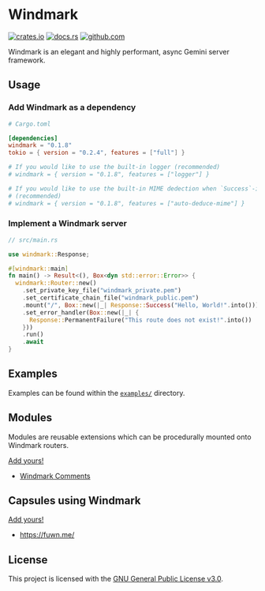 # Windmark

[![crates.io](https://img.shields.io/crates/v/windmark.svg)](https://crates.io/crates/windmark)
[![docs.rs](https://docs.rs/windmark/badge.svg)](https://docs.rs/windmark)
[![github.com](https://github.com/gemrest/windmark/actions/workflows/check.yaml/badge.svg?branch=main)](https://github.com/gemrest/windmark/actions/workflows/check.yaml)

Windmark is an elegant and highly performant, async Gemini server framework.

## Usage

### Add Windmark as a dependency

```toml
# Cargo.toml

[dependencies]
windmark = "0.1.8"
tokio = { version = "0.2.4", features = ["full"] }

# If you would like to use the built-in logger (recommended)
# windmark = { version = "0.1.8", features = ["logger"] }

# If you would like to use the built-in MIME dedection when `Success`-ing a file
# (recommended)
# windmark = { version = "0.1.8", features = ["auto-deduce-mime"] }
```

### Implement a Windmark server

```rust
// src/main.rs

use windmark::Response;

#[windmark::main]
fn main() -> Result<(), Box<dyn std::error::Error>> {
  windmark::Router::new()
    .set_private_key_file("windmark_private.pem")
    .set_certificate_chain_file("windmark_public.pem")
    .mount("/", Box::new(|_| Response::Success("Hello, World!".into())))
    .set_error_handler(Box::new(|_| {
      Response::PermanentFailure("This route does not exist!".into())
    }))
    .run()
    .await
}
```

## Examples

Examples can be found within the
[`examples/`](https://github.com/gemrest/windmark/tree/main/examples) directory.

## Modules

Modules are reusable extensions which can be procedurally mounted onto Windmark
routers.

[Add yours!](https://github.com/gemrest/windmark/edit/main/README.md)

- [Windmark Comments](https://github.com/gemrest/windmark-comments)

## Capsules using Windmark

[Add yours!](https://github.com/gemrest/windmark/edit/main/README.md)

- <https://fuwn.me/>

## License

This project is licensed with the
[GNU General Public License v3.0](https://github.com/gemrest/windmark/blob/main/LICENSE).
